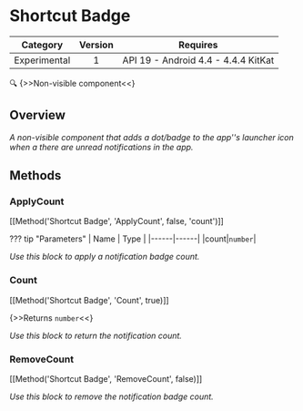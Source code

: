 # Shortcut Badge

| Category | Version | Requires |
|:--------:|:-------:|:--------:|
|Experimental|1|API 19 - Android 4.4 - 4.4.4 KitKat|

:mag: {>>Non-visible component<<}

## Overview

_A non-visible component that adds a dot/badge to the app''s launcher icon when a there are unread notifications in the app._

## Methods

### ApplyCount

[[Method('Shortcut Badge', 'ApplyCount', false, 'count')]]

??? tip "Parameters"
    | Name | Type |
    |------|------|
    |count|`number`|


_Use this block to apply a notification badge count._

### Count

[[Method('Shortcut Badge', 'Count', true)]]

{>>Returns `number`<<}

_Use this block to return the notification count._

### RemoveCount

[[Method('Shortcut Badge', 'RemoveCount', false)]]

_Use this block to remove the notification badge count._